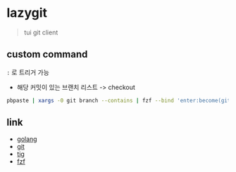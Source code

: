 # lazygit

> tui git client

## custom command
`:` 로 트리거 가능

- 해당 커밋이 있는 브랜치 리스트 -> checkout
```sh 
pbpaste | xargs -0 git branch --contains | fzf --bind 'enter:become(git switch $(echo {} | tr -d "* "))' --header "contains $(pbpaste)"

```

## link
- [golang](golang)
- [git](git)
- [tig](tig)
- [fzf](fzf)
